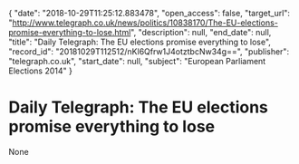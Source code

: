 {
  "date": "2018-10-29T11:25:12.883478", 
  "open_access": false, 
  "target_url": "http://www.telegraph.co.uk/news/politics/10838170/The-EU-elections-promise-everything-to-lose.html", 
  "description": null, 
  "end_date": null, 
  "title": "Daily Telegraph: The EU elections promise everything to lose", 
  "record_id": "20181029T112512/nKl6Qfrw1J4otztbcNw34g==", 
  "publisher": "telegraph.co.uk", 
  "start_date": null, 
  "subject": "European Parliament Elections 2014"
}

# Daily Telegraph: The EU elections promise everything to lose

None